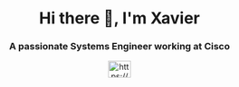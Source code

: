 <h1 align="center">Hi there 👋, I'm Xavier</h1>
<h3 align="center">A passionate Systems Engineer working at Cisco</h3>

<p align="center">
<a href="https://linkedin.com/in/https://www.linkedin.com/in/xavier-valette/" target="blank"><img align="center" src="https://raw.githubusercontent.com/rahuldkjain/github-profile-readme-generator/master/src/images/icons/Social/linked-in-alt.svg" alt="https://www.linkedin.com/in/xavier-valette/" height="30" width="40" /></a>
</p>
